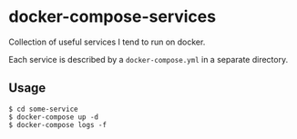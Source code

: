 # docker-compose-services

Collection of useful services I tend to run on docker.

Each service is described by a `docker-compose.yml` in a separate directory.

## Usage

    $ cd some-service
    $ docker-compose up -d
    $ docker-compose logs -f
